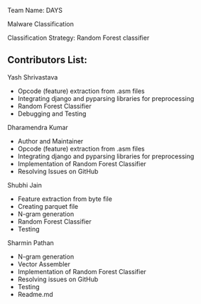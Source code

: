 Team Name: DAYS

Malware Classification

Classification Strategy: Random Forest classifier

Contributors List:
-----------------
Yash Shrivastava
  - Opcode (feature) extraction from .asm files
  - Integrating django and pyparsing libraries for preprocessing
  - Random Forest Classifier
  - Debugging and Testing
  
Dharamendra Kumar
  - Author and Maintainer
  - Opcode (feature) extraction from .asm files
  - Integrating django and pyparsing libraries for preprocessing
  - Implementation of Random Forest Classifier
  - Resolving Issues on GitHub

Shubhi Jain
  - Feature extraction from byte file
  - Creating parquet file
  - N-gram generation
  - Random Forest Classifier
  - Testing
  
Sharmin Pathan
  - N-gram generation
  - Vector Assembler
  - Implementation of Random Forest Classifier
  - Resolving issues on GitHub
  - Testing
  - Readme.md
  
